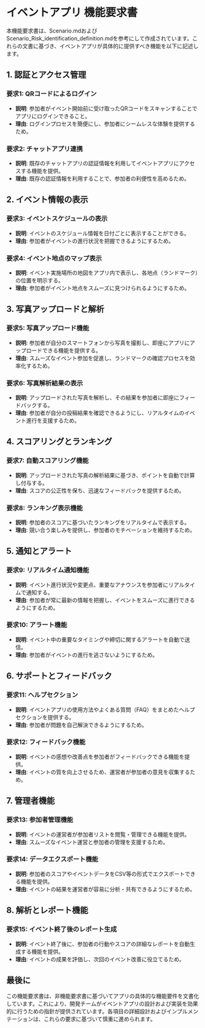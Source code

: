# イベントアプリ 機能要求書

本機能要求書は、Scenario.mdおよびScenario_Risk_identification_definition.mdを参考にして作成されています。これらの文書に基づき、イベントアプリが具体的に提供すべき機能を以下に記述します。

## 1. 認証とアクセス管理

### 要求1: QRコードによるログイン
- **説明**: 参加者がイベント開始前に受け取ったQRコードをスキャンすることでアプリにログインできること。
- **理由**: ログインプロセスを簡便にし、参加者にシームレスな体験を提供するため。

### 要求2: チャットアプリ連携
- **説明**: 既存のチャットアプリの認証情報を利用してイベントアプリにアクセスする機能を提供。
- **理由**: 既存の認証情報を利用することで、参加者の利便性を高めるため。

## 2. イベント情報の表示

### 要求3: イベントスケジュールの表示
- **説明**: イベントのスケジュール情報を日付ごとに表示することができる。
- **理由**: 参加者がイベントの進行状況を把握できるようにするため。

### 要求4: イベント地点のマップ表示
- **説明**: イベント実施場所の地図をアプリ内で表示し、各地点（ランドマーク）の位置を明示する。
- **理由**: 参加者がイベント地点をスムーズに見つけられるようにするため。

## 3. 写真アップロードと解析

### 要求5: 写真アップロード機能
- **説明**: 参加者が自分のスマートフォンから写真を撮影し、即座にアプリにアップロードできる機能を提供する。
- **理由**: スムーズなイベント参加を促進し、ランドマークの確認プロセスを効率化するため。

### 要求6: 写真解析結果の表示
- **説明**: アップロードされた写真を解析し、その結果を参加者に即座にフィードバックする。
- **理由**: 参加者が自分の投稿結果を確認できるようにし、リアルタイムのイベント進行を支援するため。

## 4. スコアリングとランキング

### 要求7: 自動スコアリング機能
- **説明**: アップロードされた写真の解析結果に基づき、ポイントを自動で計算し付与する。
- **理由**: スコアの公正性を保ち、迅速なフィードバックを提供するため。

### 要求8: ランキング表示機能
- **説明**: 参加者のスコアに基づいたランキングをリアルタイムで表示する。
- **理由**: 競い合う楽しみを提供し、参加者のモチベーションを維持するため。

## 5. 通知とアラート

### 要求9: リアルタイム通知機能
- **説明**: イベント進行状況や変更点、重要なアナウンスを参加者にリアルタイムで通知する。
- **理由**: 参加者が常に最新の情報を把握し、イベントをスムーズに進行できるようにするため。

### 要求10: アラート機能
- **説明**: イベント中の重要なタイミングや締切に関するアラートを自動で送信。
- **理由**: 参加者がイベントの進行を逃さないようにするため。

## 6. サポートとフィードバック

### 要求11: ヘルプセクション
- **説明**: イベントアプリの使用方法やよくある質問（FAQ）をまとめたヘルプセクションを提供する。
- **理由**: 参加者が問題を自己解決できるようにするため。

### 要求12: フィードバック機能
- **説明**: イベントの感想や改善点を参加者がフィードバックできる機能を提供。
- **理由**: イベントの質を向上させるため、運営者が参加者の意見を収集するため。

## 7. 管理者機能

### 要求13: 参加者管理機能
- **説明**: イベントの運営者が参加者リストを閲覧・管理できる機能を提供。
- **理由**: スムーズなイベント運営と参加者の管理を支援するため。

### 要求14: データエクスポート機能
- **説明**: 参加者のスコアやイベントデータをCSV等の形式でエクスポートできる機能を提供。
- **理由**: イベントの結果を運営者が容易に分析・共有できるようにするため。

## 8. 解析とレポート機能

### 要求15: イベント終了後のレポート生成
- **説明**: イベント終了後に、参加者の行動やスコアの詳細なレポートを自動生成する機能を提供。
- **理由**: イベントの成果を評価し、次回のイベント改善に役立てるため。

## 最後に
この機能要求書は、非機能要求書に基づいてアプリの具体的な機能要件を文書化しています。これにより、開発チームがイベントアプリの設計および実装を効果的に行うための指針が提供されています。各項目の詳細設計およびインプルメンテーションは、これらの要求に基づいて慎重に進められます。